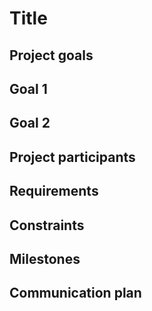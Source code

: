 # Title

## Project goals

## Goal 1

## Goal 2

## Project participants

## Requirements

## Constraints

## Milestones

## Communication plan
